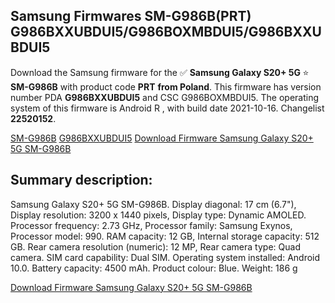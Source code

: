 <h2>Samsung Firmwares SM-G986B(PRT) G986BXXUBDUI5/G986BOXMBDUI5/G986BXXUBDUI5</h2>
Download the Samsung firmware for the ✅ <strong>Samsung Galaxy S20+ 5G </strong> ⭐ <strong>SM-G986B</strong> with product code <strong>PRT</strong> <strong> from Poland</strong>. This firmware has version number PDA <strong>G986BXXUBDUI5</strong> and CSC G986BOXMBDUI5. The operating system of this firmware is Android R , with build date 2021-10-16. Changelist <strong>22520152</strong>.


[SM-G986B](https://samfirm.shop/samsung/model/SM-G986B)
[G986BXXUBDUI5](https://samfirm.shop/samsung/pda/G986BXXUBDUI5)
[Download Firmware Samsung Galaxy S20+ 5G SM-G986B](https://samfirm.shop/samsung/firmware/465487)
<h2>Summary description:</h2>
<p>Samsung Galaxy S20+ 5G SM-G986B. Display diagonal: 17 cm (6.7"), Display resolution: 3200 x 1440 pixels, Display type: Dynamic AMOLED. Processor frequency: 2.73 GHz, Processor family: Samsung Exynos, Processor model: 990. RAM capacity: 12 GB, Internal storage capacity: 512 GB. Rear camera resolution (numeric): 12 MP, Rear camera type: Quad camera. SIM card capability: Dual SIM. Operating system installed: Android 10.0. Battery capacity: 4500 mAh. Product colour: Blue. Weight: 186 g</p>


[Download Firmware Samsung Galaxy S20+ 5G SM-G986B](https://samfirm.shop/samsung/firmware/465487)
